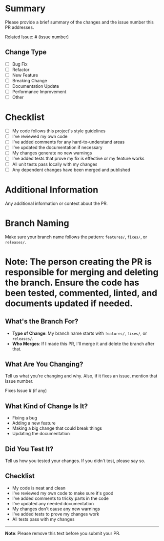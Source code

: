 # Summary

Please provide a brief summary of the changes and the issue number this PR addresses.

Related Issue: # (issue number)

## Change Type

- [ ] Bug Fix
- [ ] Refactor
- [ ] New Feature
- [ ] Breaking Change
- [ ] Documentation Update
- [ ] Performance Improvement
- [ ] Other

# Checklist

- [ ] My code follows this project's style guidelines
- [ ] I've reviewed my own code
- [ ] I've added comments for any hard-to-understand areas
- [ ] I've updated the documentation if necessary
- [ ] My changes generate no new warnings
- [ ] I've added tests that prove my fix is effective or my feature works
- [ ] All unit tests pass locally with my changes
- [ ] Any dependent changes have been merged and published

# Additional Information

Any additional information or context about the PR.

# Branch Naming

Make sure your branch name follows the pattern: `features/`, `fixes/`, or `releases/`.

**Note**: The person creating the PR is responsible for merging and deleting the branch. Ensure the code has been tested, commented, linted, and documents updated if needed.
=======
## What's the Branch For?

-   **Type of Change**: My branch name starts with `features/`, `fixes/`, or `releases/`.
-   **Who Merges**: If I made this PR, I'll merge it and delete the branch after that.

## What Are You Changing?

Tell us what you're changing and why. Also, if it fixes an issue, mention that issue number.

Fixes Issue # (if any)

## What Kind of Change Is It?

-   Fixing a bug
-   Adding a new feature
-   Making a big change that could break things
-   Updating the documentation

## Did You Test It?

Tell us how you tested your changes. If you didn't test, please say so.

## Checklist

-   My code is neat and clean
-   I've reviewed my own code to make sure it's good
-   I've added comments to tricky parts in the code
-   I've updated any needed documentation
-   My changes don't cause any new warnings
-   I've added tests to prove my changes work
-   All tests pass with my changes

----------

**Note**: Please remove this text before you submit your PR.